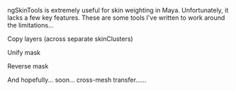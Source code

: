 ngSkinTools is extremely useful for skin weighting in Maya. Unfortunately, it lacks a few key features. These are some tools I've written to work around the limitations...

Copy layers (across separate skinClusters)

Unify mask

Reverse mask

And hopefully... soon... cross-mesh transfer......
